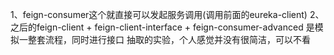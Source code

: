 1、feign-consumer这个就直接可以发起服务调用(调用前面的eureka-client)
2、之后的feign-client + feign-client-interface + feign-consumer-advanced 是模拟一整套流程，同时进行接口
抽取的实验，个人感觉并没有很简洁，可以不看